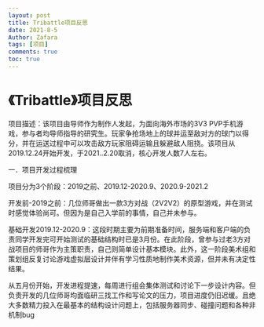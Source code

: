 ```yaml
---
layout: post
title: Tribattle项目反思
date: 2021-8-5
Author: Zafara
tags: [项目]
comments: true
toc: true
---
```


# 《Tribattle》项目反思

项目描述：该项目由导师作为制作人发起，为面向海外市场的3V3 PVP手机游戏，参与者均导师指导的研究生。玩家争抢场地上的球并运至敌对方的球门以得分，并在运送过程中可以攻击敌方玩家阻碍运输且躲避敌人阻挠。该项目从2019.12.24开始开发，于2021..2.20取消，核心开发人数7人左右。

 

一．项目开发过程梳理

项目分为3个阶段：2019之前、2019.12-2020.9、2020.9-2021.2

​    开发前-2019之前：几位师哥做出一款3方对战（2V2V2）的原型游戏，并在测试时感觉体验尚可。但因为是自己入学前的事情，自己并未参与。

​    基础开发2019.12-2020.9：这段时期主要为前期准备时间，服务端和客户端的负责同学开发完可开始测试的基础结构时已是3月份。在此阶段，曾参与过老3方对战项目的师哥作为主策职责，自己则简单设计基本模块。此外，这一阶段美术组和策划组反复讨论游戏虚拟层设计并伴有学习性质地制作美术资源，但并未有决定性结果。

​    从五月份开始，开发进程提速，每周进行组会集体测试和讨论下一步设计内容。但负责开发的几位师哥均面临研三找工作和写论文的压力，项目进度仍旧迟缓。且绝大多数精力投入在最基本的结构设计问题上，包括服务器同步、碰撞问题和各种非机制bug
